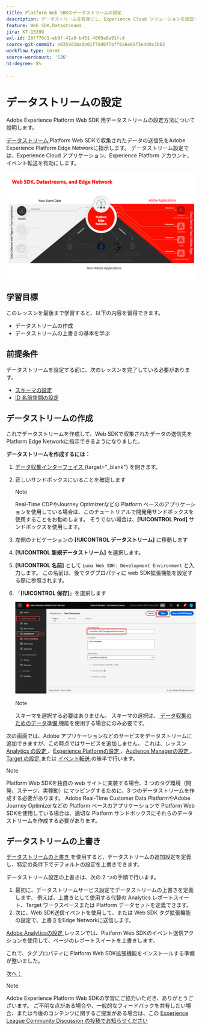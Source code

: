```yaml
---
title: Platform Web SDKのデータストリームの設定
description: データストリームを有効にし、Experience Cloud ソリューションを設定する方法について説明します。 このレッスンは、「Web SDK を使用した Adobe Experience Cloud 実装のチュートリアル」の一部です。
feature: Web SDK,Datastreams
jira: KT-15399
exl-id: 20f770d1-eb0f-41a9-b451-4069a0a91fc4
source-git-commit: e0359d1bade01f79d0f7aff6a6e69f3e4d0c3b62
workflow-type: tm+mt
source-wordcount: '536'
ht-degree: 8%

---
```


# データストリームの設定

Adobe Experience Platform Web SDK 用データストリームの設定方法について説明します。

[ データストリーム ](https://experienceleague.adobe.com/ja/docs/experience-platform/datastreams/overview)Platform Web SDKで収集されたデータの送信先をAdobe Experience Platform Edge Networkに指示します。 データストリーム設定では、Experience Cloud アプリケーション、Experience Platform アカウント、イベント転送を有効にします。

![Web SDK、データストリーム、Edge Networkの図 ](assets/dc-websdk-datastreams.png)

## 学習目標

このレッスンを最後まで学習すると、以下の内容を習得できます。

* データストリームの作成
* データストリームの上書きの基本を学ぶ

## 前提条件

データストリームを設定する前に、次のレッスンを完了している必要があります。

* [スキーマの設定](configure-schemas.md)
* [ID 名前空間の設定](configure-identities.md)

## データストリームの作成

これでデータストリームを作成して、Web SDKで収集されたデータの送信先を Platform Edge Networkに指示できるようになりました。

**データストリームを作成するには：**

1. [ データ収集インターフェイス ](https://experience.adobe.com/data-collection/){target="_blank"} を開きます。
1. 正しいサンドボックスにいることを確認します

   >[!NOTE]
   >
   >Real-Time CDPやJourney Optimizerなどの Platform ベースのアプリケーションを使用している場合は、このチュートリアルで開発用サンドボックスを使用することをお勧めします。 そうでない場合は、**[!UICONTROL Prod]** サンドボックスを使用します。

1. 左側のナビゲーションの **[!UICONTROL データストリーム]** に移動します
1. **[!UICONTROL 新規データストリーム]** を選択します。
1. **[!UICONTROL 名前]** として `Luma Web SDK: Development Environment` と入力します。 この名前は、後でタグプロパティに web SDK拡張機能を設定する際に参照されます。
1. 「**[!UICONTROL 保存]**」を選択します

   ![ データストリームの作成 ](assets/datastream-create-new-datastream.png)

   >[!NOTE]
   >
   >スキーマを選択する必要はありません。 スキーマの選択は、[ データ収集のためのデータ準備 ](/help/data-collection/edge/data-prep.md) 機能を使用する場合にのみ必要です。

次の画面では、Adobe アプリケーションなどのサービスをデータストリームに追加できますが、この時点ではサービスを追加しません。 これは、レッスン [Analytics の設定 ](setup-experience-platform.md)、[Experience Platformの設定 ](setup-analytics.md)、[Audience Managerの設定 ](setup-audience-manager.md)、[Target の設定 ](setup-target.md) または [ イベント転送 ](setup-event-forwarding.md) の後半で行います。

>[!NOTE]
>
>Platform Web SDKを独自の web サイトに実装する場合、3 つのタグ環境（開発、ステージ、実稼動）にマッピングするために、3 つのデータストリームを作成する必要があります。 Adobe Real-Time Customer Data PlatformやAdobe Journey Optimizerなどの Platform ベースのアプリケーションで Platform Web SDKを使用している場合は、適切な Platform サンドボックスにそれらのデータストリームを作成する必要があります。

## データストリームの上書き

[ データストリームの上書き ](https://experienceleague.adobe.com/en/docs/experience-platform/datastreams/overrides) を使用すると、データストリームの追加設定を定義し、特定の条件下でデフォルトの設定を上書きできます。

データストリーム設定の上書きは、次の 2 つの手順で行います。

1. 最初に、データストリームサービス設定でデータストリームの上書きを定義します。 例えば、上書きとして使用する代替の Analytics レポートスイート、Target ワークスペースまたは Platform データセットを定義できます。
1. 次に、Web SDK送信イベントを使用して、または Web SDK タグ拡張機能の設定で、上書きをEdge Networkに送信します。

[Adobe Analyticsの設定 ](setup-analytics.md) レッスンでは、Platform Web SDKのイベント送信アクションを使用して、ページのレポートスイートを上書きします。

これで、タグプロパティに Platform Web SDK拡張機能をインストールする準備が整いました。

[次へ： ](install-web-sdk.md)

>[!NOTE]
>
>Adobe Experience Platform Web SDKの学習にご協力いただき、ありがとうございます。 ご不明な点がある場合や、一般的なフィードバックを共有したい場合、または今後のコンテンツに関するご提案がある場合は、この [Experience League Community Discussion の投稿でお知らせください ](https://experienceleaguecommunities.adobe.com/t5/adobe-experience-platform-data/tutorial-discussion-implement-adobe-experience-cloud-with-web/td-p/444996)
